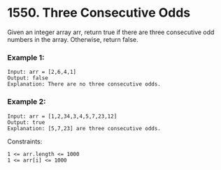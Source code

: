 # 1550. Three Consecutive Odds


Given an integer array arr, return true if there are three consecutive odd numbers in the array. Otherwise, return false.


### Example 1:
```
Input: arr = [2,6,4,1]
Output: false
Explanation: There are no three consecutive odds.
```

### Example 2:
```
Input: arr = [1,2,34,3,4,5,7,23,12]
Output: true
Explanation: [5,7,23] are three consecutive odds.
 ```

Constraints:
```
1 <= arr.length <= 1000
1 <= arr[i] <= 1000
```